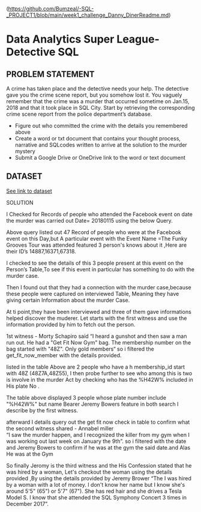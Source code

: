 (https://github.com/Bumzeal/-SQL-_PROJECT1/blob/main/week1_challenge_Danny_DinerReadme.md)
# Data Analytics Super League- Detective SQL

## PROBLEM STATEMENT
A crime has taken place and the detective needs your help. The detective gave you the crime scene report, but you somehow lost it. You vaguely remember that the crime was a murder that occurred sometime on Jan.15, 2018 and that it took place in SQL City. Start by retrieving the corresponding crime scene report from the police department’s database.

* Figure out who committed the crime with the details you remembered above
* Create a word or txt document that contains your thought process, narrative and SQLcodes written to arrive at the solution to the murder mystery
* Submit a Google Drive or OneDrive link to the word or text document

## DATASET
[See link to dataset](
https://drive.google.com/drive/folders/1SLlSSzIqhu9m4p8HmoJYjn5X_GTYdDsf?usp=share_link)


SOLUTION



I Checked for Records of people who attended the Facebook event on date the murder was carried out Date= 20180115 using the below Query.



Above query listed out 47 Record of people who were at the Facebook event on this Day,but A particular event with the Event Name =The Funky Grooves Tour was attended featured 3 person's knows about it ,Here are their ID’s 14887,16371,67318.



I checked to see the details of this 3 people present at this event on the Person’s Table,To see if this event in particular has something to do with the murder case.




Then I found out that they had a connection with the murder case,because these people were captured on interviewed Table, 
Meaning they have giving certain Information  about the murder Case.


At ti point,they have been  interviewed  and three of them gave informations helped discover the muderer.
Let starts with the first witness and use the information provided by him to fetch out the person.



1st witness - Morty Schapiro said “I heard a gunshot and then saw a man run out. He had a "Get Fit Now Gym" bag. 
The membership number on the bag started with "48Z". Only gold members“ so i filtered the get_fit_now_member with the details provided.



listed in the table Above are  2 people  who have a h membership_id start with 48Z (48Z7A,48Z55),
I then probe further to see who among this is  two is involve in the murder 
Act by checking who has the %H42W% included in His plate No .



The table above displayed 3 people whose plate number include "%H42W%" but name Bearer  Jeremy Bowers feature in both search l describe by the first witness.



afterward I details query out the get fit now check in table to confirm what the second witness shared - Annabel miller  
“I saw the murder happen, and I recognized the killer from my gym when I was working out last week on January the 9th”.
so i filtered with the date and Jeremy Bowers to confirm if he was at the gym the said date.and Alas He was at the Gym



So finally  Jeromy is the third witness and the  His Confession stated that he was hired by a woman,
Let's checkout the woman using the details provided ,By using the details provided by Jeremy Brower 
“The I was hired by a woman with a lot of money. I don't know her name but I know she's around 5'5" (65") or 5'7" (67").
She has red hair and she drives a Tesla Model S. I know that she attended the SQL Symphony Concert 3 times in December 2017”.


